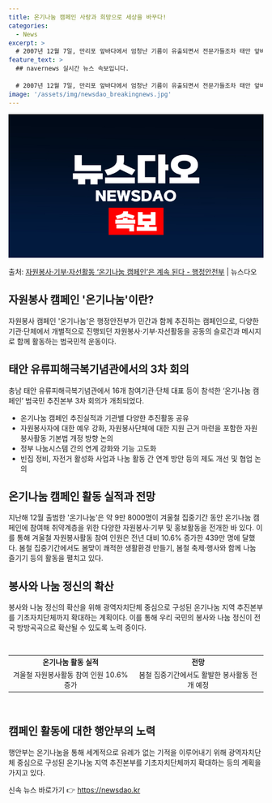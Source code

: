```yaml
---
title: 온기나눔 캠페인 사랑과 희망으로 세상을 바꾸다!
categories:
  - News
excerpt: >
  # 2007년 12월 7일, 만리포 앞바다에서 엄청난 기름이 유출되면서 전문가들조차 태안 앞바다가 회복되려면…
feature_text: >
  ## navernews 실시간 뉴스 속보입니다.

  # 2007년 12월 7일, 만리포 앞바다에서 엄청난 기름이 유출되면서 전문가들조차 태안 앞바다가 회복되려면…
image: '/assets/img/newsdao_breakingnews.jpg'
---
```


![뉴스다오 속보](/assets/img/newsdao_breakingnews.jpg)

<p>출처: <a href="https://newsdao.kr/3678" rel="dofollow">자원봉사·기부·자선활동 ‘온기나눔 캠페인’은 계속 된다 - 행정안전부</a> | 뉴스다오</p>

<h2 data-ke-size="size26">자원봉사 캠페인 '온기나눔'이란?</h2>
<p data-ke-size="size16">자원봉사 캠페인 '온기나눔'은 행정안전부가 민간과 함께 추진하는 캠페인으로, 다양한 기관·단체에서 개별적으로 진행되던 자원봉사·기부·자선활동을 공동의 슬로건과 메시지로 함께 활동하는 범국민적 운동이다.</p>

<h2 data-ke-size="size26">태안 유류피해극복기념관에서의 3차 회의</h2>
<p data-ke-size="size16">충남 태안 유류피해극복기념관에서 16개 참여기관·단체 대표 등이 참석한 ‘온기나눔 캠페인’ 범국민 추진본부 3차 회의가 개최되었다.</p>
<ul>
<li>온기나눔 캠페인 추진실적과 기관별 다양한 추진활동 공유</li>
<li>자원봉사자에 대한 예우 강화, 자원봉사단체에 대한 지원 근거 마련을 포함한 자원봉사활동 기본법 개정 방향 논의</li>
<li>정부 나눔시스템 간의 연계 강화와 기능 고도화</li>
<li>빈집 정비, 자전거 활성화 사업과 나눔 활동 간 연계 방안 등의 제도 개선 및 협업 논의</li>
</ul>

<h2 data-ke-size="size26">온기나눔 캠페인 활동 실적과 전망</h2>
<p data-ke-size="size16">지난해 12월 출범한 '온기나눔'은 약 9만 8000명이 겨울철 집중기간 동안 온기나눔 캠페인에 참여해 취약계층을 위한 다양한 자원봉사·기부 및 홍보활동을 전개한 바 있다. 이를 통해 겨울철 자원봉사활동 참여 인원은 전년 대비 10.6% 증가한 439만 명에 달했다. 봄철 집중기간에서도 봄맞이 쾌적한 생활환경 만들기, 봄철 축제·행사와 함께 나눔 즐기기 등의 활동을 펼치고 있다.</p>

<h2 data-ke-size="size26">봉사와 나눔 정신의 확산</h2>
<p data-ke-size="size16">봉사와 나눔 정신의 확산을 위해 광역자치단체 중심으로 구성된 온기나눔 지역 추진본부를 기초자치단체까지 확대하는 계획이다. 이를 통해 우리 국민의 봉사와 나눔 정신이 전국 방방곡곡으로 확산될 수 있도록 노력 중이다.</p>

<p data-ke-size="size16">&nbsp;</p>
<table>
<tbody>
<tr>
<td style="text-align: center; height: 17px;"><b>온기나눔 활동 실적</b></td>
<td style="text-align: center; height: 17px;"><b>전망</b></td>
</tr>
<tr>
<td style="text-align: center; height: 17px;">겨울철 자원봉사활동 참여 인원 10.6% 증가</td>
<td style="text-align: center; height: 17px;">봄철 집중기간에서도 활발한 봉사활동 전개 예정</td>
</tr>
</tbody>
</table>
<p data-ke-size="size16">&nbsp;</p>

<h2 data-ke-size="size26">캠페인 활동에 대한 행안부의 노력</h2>
<p data-ke-size="size16">행안부는 온기나눔을 통해 세계적으로 유례가 없는 기적을 이루어내기 위해 광역자치단체 중심으로 구성된 온기나눔 지역 추진본부를 기초자치단체까지 확대하는 등의 계획을 가지고 있다.</p>
 

신속 뉴스 바로가기 👉 <a href="https://newsdao.kr" rel="dofollow">https://newsdao.kr</a>


